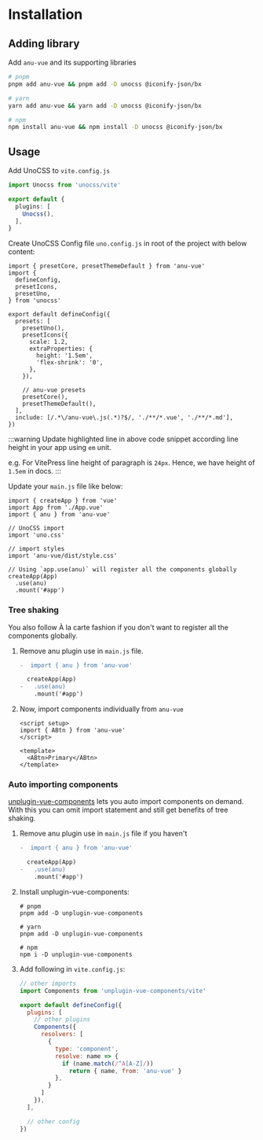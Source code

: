 # Installation

## Adding library

Add `anu-vue` and its supporting libraries

```bash
# pnpm
pnpm add anu-vue && pnpm add -D unocss @iconify-json/bx

# yarn
yarn add anu-vue && yarn add -D unocss @iconify-json/bx

# npm
npm install anu-vue && npm install -D unocss @iconify-json/bx
```

## Usage

Add UnoCSS to `vite.config.js`

```ts
import Unocss from 'unocss/vite'

export default {
  plugins: [
    Unocss(),
  ],
}
```

Create UnoCSS Config file `uno.config.js` in root of the project with below content:

```ts{14}
import { presetCore, presetThemeDefault } from 'anu-vue'
import {
  defineConfig,
  presetIcons,
  presetUno,
} from 'unocss'

export default defineConfig({
  presets: [
    presetUno(),
    presetIcons({
      scale: 1.2,
      extraProperties: {
        height: '1.5em',
        'flex-shrink': '0',
      },
    }),

    // anu-vue presets
    presetCore(),
    presetThemeDefault(),
  ],
  include: [/.*\/anu-vue\.js(.*)?$/, './**/*.vue', './**/*.md'],
})
```

:::warning
Update highlighted line in above code snippet according line height in your app using `em` unit.

e.g. For VitePress line height of paragraph is `24px`. Hence, we have height of `1.5em` in docs.
:::

Update your `main.js` file like below:

```js{3,5-6,8-9,13}
import { createApp } from 'vue'
import App from './App.vue'
import { anu } from 'anu-vue'

// UnoCSS import
import 'uno.css'

// import styles
import 'anu-vue/dist/style.css'

// Using `app.use(anu)` will register all the components globally
createApp(App)
  .use(anu)
  .mount('#app')
```

### Tree shaking

You also follow À la carte fashion if you don't want to register all the components globally.

1. Remove anu plugin use in `main.js` file.

    ```diff
    -  import { anu } from 'anu-vue'

      createApp(App)
    -   .use(anu)
        .mount('#app')
    ```

2. Now, import components individually from `anu-vue`

    ```vue
    <script setup>
    import { ABtn } from 'anu-vue'
    </script>

    <template>
      <ABtn>Primary</ABtn>
    </template>
    ```

### Auto importing components

[unplugin-vue-components](https://github.com/antfu/unplugin-vue-components) lets you auto import components on demand. With this you can omit import statement and still get benefits of tree shaking.

1. Remove anu plugin use in `main.js` file if you haven't

    ```diff
    -  import { anu } from 'anu-vue'

      createApp(App)
    -   .use(anu)
        .mount('#app')
    ```

2. Install unplugin-vue-components:

    ```shell
    # pnpm
    pnpm add -D unplugin-vue-components

    # yarn
    pnpm add -D unplugin-vue-components

    # npm
    npm i -D unplugin-vue-components
    ```

3. Add following in `vite.config.js`:

    ```js
    // other imports
    import Components from 'unplugin-vue-components/vite'

    export default defineConfig({
      plugins: [
        // other plugins
        Components({
          resolvers: [
            {
              type: 'component',
              resolve: name => {
                if (name.match(/^A[A-Z]/))
                  return { name, from: 'anu-vue' }
              },
            }
          ]
        }),
      ],
    
      // other config
    })
    ```
